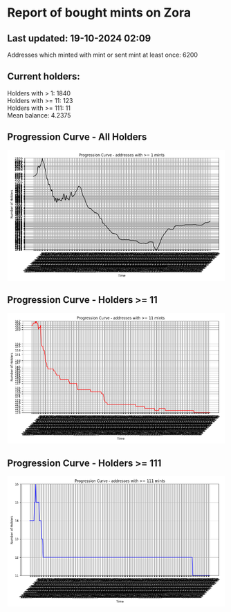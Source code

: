 # Report of bought mints on Zora
## Last updated: 19-10-2024 02:09
Addresses which minted with mint or sent mint at least once: 6200

## Current holders:
Holders with > 1: 1840  
Holders with >= 11: 123  
Holders with >= 111: 11  
Mean balance: 4.2375  

## Progression Curve - All Holders
![addresses with >= 1 mint](progression_curve_all.png)
## Progression Curve - Holders >= 11
![addresses with >= 11 mints](progression_curve_gt_11.png)
## Progression Curve - Holders >= 111
![addresses with >= 111 mints](progression_curve_gt_111.png)
